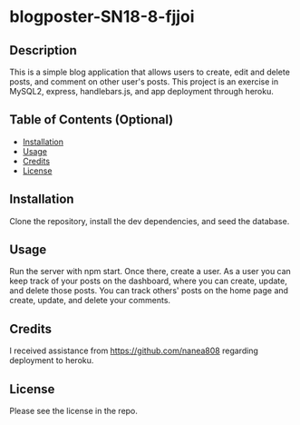 # blogposter-SN18-8-fjjoi
## Description
This is a simple blog application that allows users to create, edit and delete posts, and comment on other user's posts. This project is an exercise in MySQL2, express, handlebars.js, and app deployment through heroku.
## Table of Contents (Optional)
- [Installation](#installation)
- [Usage](#usage)
- [Credits](#credits)
- [License](#license)
## Installation
Clone the repository, install the dev dependencies, and seed the database.
## Usage
Run the server with npm start. Once there, create a user. As a user you can keep track of your posts on the dashboard, where you can create, update, and delete those posts. You can track others' posts on the home page and create, update, and delete your comments.
## Credits
I received assistance from https://github.com/nanea808 regarding deployment to heroku.
## License
Please see the license in the repo.
